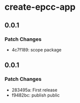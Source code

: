 # create-epcc-app

## 0.0.1

### Patch Changes

- 4c7f189: scope package

## 0.0.1

### Patch Changes

- 283495a: First release
- f9482bc: publish public
